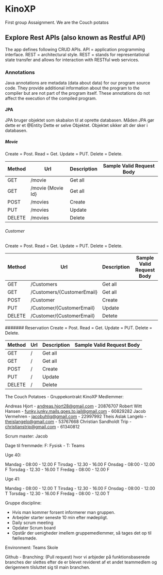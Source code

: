 # KinoXP
First group Assaignment. We are the Couch potatos

## Explore Rest APIs (also known as Restful API)
The app defines following CRUD APIs.
API = application programming interface.
REST = architectural style.
REST = stands for representational state transfer and allows for interaction with RESTful web services.

### Annotations
Java annotations are metadata (data about data) for our program source code.
They provide additional information about the program to the compiler but are not part of the program itself. 
These annotations do not affect the execution of the compiled program.

#### JPA
JPA bruger objektet som skabalon til at oprette databasen.
Måden JPA gør dette er et @Entity
Dette er selve Objektet.
Objektet sikker alt der sker  i databasen.

##### Movie
Create = Post.
Read = Get.
Update = PUT.
Delete = Delete.

| Method | Url                | Description | Sample Valid Request Body |
|--------|--------------------|-------------|---------------------------|
| GET    | /movie             | Get all     |                           |
| GET    | /movie  {Movie Id} | Get all     |                           |
| POST   | /movies            | Create      |                           |
| PUT    | /movies            | Update      |                           |
| DELETE | /movies            | Delete      |                           |

###### Customer
Create = Post.
Read = Get.
Update = PUT.
Delete = Delete.

| Method | Url                        | Description | Sample Valid Request Body |
|--------|----------------------------|-------------|---------------------------|
| GET    | /Customers                 | Get all     |                           |
| GET    | /Customers/{CustomerEmail} | Get all     |                           |
| POST   | /Customer                  | Create      |                           |
| PUT    | /Customer/{CustomerEmail}  | Update      |                           |
| DELETE | /Customer/{CustomerEmail}  | Detete      |                           |


####### Reservation 
Create = Post.
Read = Get.
Update = PUT.
Delete = Delete.

| Method | Url                    | Description | Sample Valid Request Body |
|--------|------------------------|-------------|---------------------------|
| GET    | /                      | Get all     |                           |
| GET    | /                      | Get all     |
| POST   | /                      | Create      |                           |
| PUT    | /                      | Update      |                           |
| DELETE | /                      | Delete      |                           |




The Couch Potatoes - Gruppekontrakt
KinoXP
Medlemmer:

Andreas Hjort - andreas.hjort28@gmail.com - 20876707
Robert Witt Hansen -  funky.junky.mails.goes.to.jail@gmail.com - 60829282
Jacob Vermehren - jacobuhlig@gmail.com - 22997992
Theis Aslak Langelo - theislangelo@gmail.com - 53767668
Christian Sandholdt Trip - christianstrip@gmail.com - 61340812


Scrum master: Jacob


Dage til fremmøde: F: Fysisk - T: Teams

Uge 40:

Mandag - 08:00 - 12.00	  F
Tirsdag - 12.30 - 16.00   F
Onsdag - 08:00 - 12.00	  F
Torsdag - 12.30 - 16.00   T
Fredag - 08:00 - 12.00	  F

Uge 41: 

Mandag - 08:00 - 12.00	  T
Tirsdag - 12.30 - 16.00   F
Onsdag - 08:00 - 12.00	  T
Torsdag - 12.30 - 16.00   F
Fredag - 08:00 - 12.00	  T


Gruppe discipline: 
-	Hvis man kommer forsent informerer man gruppen.
-	Arbejder starter seneste 10 min efter mødepligt.
-	Daily scrum meeting
-	Opdater Scrum board
-	Opstår der uenigheder imellem gruppemedlemmer, så tages det op til fællesmøde.


Environment: 
Teams
Skole


Github - Branching:
(Pull request) hvor vi arbjeder på funktionsbaserede branches der slettes efter de er blevet revideret af et andet teammedlem og derigennem tilsluttet sig til main branchen.
